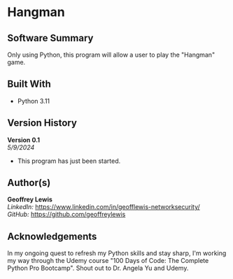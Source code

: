 # Hangman

## Software Summary

Only using Python, this program will allow a user to play the "Hangman" game.  

## Built With

* Python 3.11

## Version History 

**Version 0.1**  
*5/9/2024*  
* This program has just been started.

## Author(s)

**Geoffrey Lewis**    
*LinkedIn:* https://www.linkedin.com/in/geofflewis-networksecurity/  
*GitHub:* https://github.com/geoffreylewis

## Acknowledgements

In my ongoing quest to refresh my Python skills and stay sharp, I'm working my way through the Udemy course "100 Days of Code: The Complete Python Pro Bootcamp".  Shout out to Dr. Angela Yu and Udemy.
